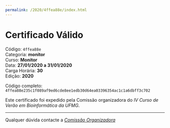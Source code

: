 ```yaml
---
permalink: /2020/4ffea88e/index.html
---
```


# Certificado Válido

Código: `4ffea88e`<br>
Categoria: **monitor**<br>
Curso: **Monitor**<br>
Data: **27/01/2020 a 31/01/2020**<br>
Carga Horária: **30**<br>
Edição: **2020**<br>


Código completo: `4ffea88e235c1f089af9ed6cde8ee1edb30d64ea03396354ac1c1a6dbff3c702`


Este certificado foi expedido pela Comissão organizadora do *IV Curso de Verão em Bioinformática da UFMG*.

----

Qualquer dúvida contacte a [_Comissão Organizadora_](<mailto:cursobioinfoufmg@gmail.com$subject=[Certificados]>)


